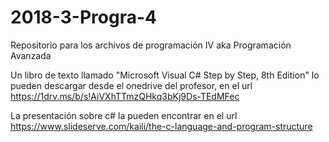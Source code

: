 # 2018-3-Progra-4
Repositorio para los archivos de programación IV aka Programación Avanzada

Un libro de texto llamado "Microsoft Visual C# Step by Step, 8th Edition" lo pueden descargar desde el onedrive del profesor, en el url https://1drv.ms/b/s!AiVXhTTmzQHkq3bKj9Ds-TEdMFec

La presentación sobre c# la pueden encontrar en el url https://www.slideserve.com/kaili/the-c-language-and-program-structure
